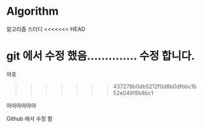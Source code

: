 # Algorithm
알고리즘 스터디
<<<<<<< HEAD

git 에서 수정 했음..............
수정 합니다.
=======
야호
>>>>>>> 437278b0db5212f0d8b0dfbbc1b52e049f8b8bc1

아아아아아아



Github 에서 수정 함
